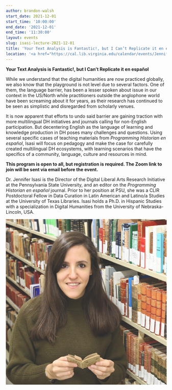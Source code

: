 ```yaml
---
author: brandon-walsh
start_date: 2021-12-01
start_time: '10:00:00'
end_date: '2021-12-01'
end_time: '11:30:00'
layout: events
slug: isasi-lecture-2021-12-01
title: 'Your Text Analysis is Fantastic!, but I Can’t Replicate it en español'
location: '<a href="https://cal.lib.virginia.edu/calendar/events/JenniferIsasi">Register for Zoom Link</a>'
--- 
```

**Your Text Analysis is Fantastic!, but I Can’t Replicate it en español**
 
While we understand that the digital humanities are now practiced globally, we also know that the playground is not level due to several factors. One of them, the language barrier, has been a lesser spoken about issue in our context in the US/North while practitioners outside the anglophone world have been screaming about it for years, as their research has continued to be seen as simplistic and disregarded from scholarly venues.
 
It is now apparent that efforts to undo said barrier are gaining traction with more multilingual DH initiatives and journals calling for non-English participation. But decentering English as the language of learning and knowledge production in DH poses many challenges and questions. Using several specific cases of teaching materials from *Programming Historian en español*, Isasi will focus on pedagogy and make the case for carefully created multilingual DH ecosystems, with learning scenarios that have the specifics of a community, language, culture and resources in mind.

**This program is open to all, but registration is required. The Zoom link to join will be sent via email before the event.**

Dr. Jennifer Isasi is the Director of the Digital Liberal Arts Research Initiative at the Pennsylvania State University, and an editor on the *Programming Historian en español* journal. Prior to her position at PSU, she was a CLIR Postdoctoral Fellow in Data Curation in Latin American and Latino/a Studies at the University of Texas Libraries. Isasi holds a Ph.D. in Hispanic Studies with a specialization in Digital Humanities from the University of Nebraska-Lincoln, USA.

![Photo of Jennifer Isasi holding a small book!](/assets/post-media/isasi.jpg)